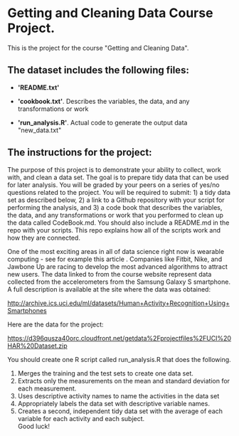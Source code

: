 Getting and Cleaning Data Course Project.
========================================

This is the project for the course "Getting and Cleaning Data". 


## The dataset includes the following files:

- **'README.txt'**

- **'cookbook.txt'**. Describes the variables, the data, and any transformations or work

- **'run_analysis.R'**. Actual code to generate the output data "new_data.txt"

## The instructions for the project:

The purpose of this project is to demonstrate your ability to collect, work with, and clean a data set. The goal is to prepare tidy data that can be used for later analysis. You will be graded by your peers on a series of yes/no questions related to the project. You will be required to submit: 1) a tidy data set as described below, 2) a link to a Github repository with your script for performing the analysis, and 3) a code book that describes the variables, the data, and any transformations or work that you performed to clean up the data called CodeBook.md. You should also include a README.md in the repo with your scripts. This repo explains how all of the scripts work and how they are connected.  

One of the most exciting areas in all of data science right now is wearable computing - see for example this article . Companies like Fitbit, Nike, and Jawbone Up are racing to develop the most advanced algorithms to attract new users. The data linked to from the course website represent data collected from the accelerometers from the Samsung Galaxy S smartphone. A full description is available at the site where the data was obtained: 

http://archive.ics.uci.edu/ml/datasets/Human+Activity+Recognition+Using+Smartphones 

Here are the data for the project: 

https://d396qusza40orc.cloudfront.net/getdata%2Fprojectfiles%2FUCI%20HAR%20Dataset.zip 

 You should create one R script called run_analysis.R that does the following. </br>
1. Merges the training and the test sets to create one data set.</br>
2. Extracts only the measurements on the mean and standard deviation for each measurement. </br>
3. Uses descriptive activity names to name the activities in the data set</br>
4. Appropriately labels the data set with descriptive variable names. </br>
5. Creates a second, independent tidy data set with the average of each variable for each activity and each subject. </br>
Good luck!


